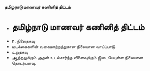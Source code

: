 **தமிழ்நாடு மாணவர் கணினித் திட்டம்**
- # தமிழ்நாடு மாணவர் கணினித் திட்டம்
- n. நிலைதகவு
- மடக்கைகளின் வகைமாற்றத்துகான நிலையான வாய்ப்பாடு
- உறுதகவு
- ஆற்றலுக்கும் அதன் உடல்சார்ந்த விளைவுக்கும் இடையேயுள்ள நிலையான தொடர்பளவு.

